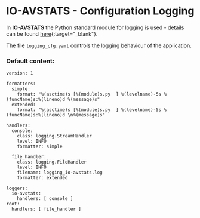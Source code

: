 # IO-AVSTATS - Configuration Logging

In **IO-AVSTATS** the Python standard module for logging is used - details can be found [here](https://docs.python.org/3/library/logging.config.html){:target="_blank"}.

The file `logging_cfg.yaml` controls the logging behaviour of the application. 

### Default content:

    version: 1
    
    formatters:
      simple:
        format: "%(asctime)s [%(module)s.py  ] %(levelname)-5s %(funcName)s:%(lineno)d %(message)s"
      extended:
        format: "%(asctime)s [%(module)s.py  ] %(levelname)-5s %(funcName)s:%(lineno)d \n%(message)s"
    
    handlers:
      console:
        class: logging.StreamHandler
        level: INFO
        formatter: simple
    
      file_handler:
        class: logging.FileHandler
        level: INFO
        filename: logging_io-avstats.log
        formatter: extended
    
    loggers:
      io-avstats:
        handlers: [ console ]
    root:
      handlers: [ file_handler ]
